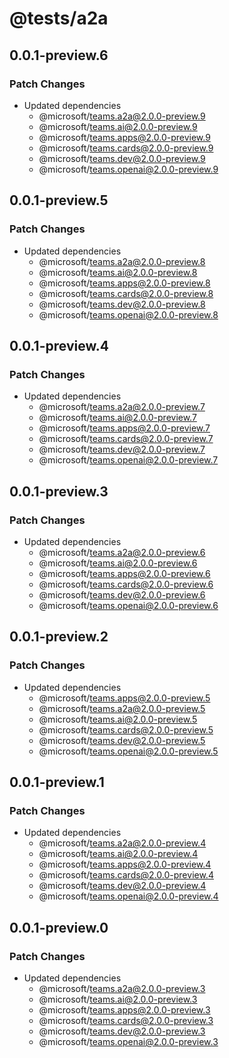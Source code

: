 # @tests/a2a

## 0.0.1-preview.6

### Patch Changes

- Updated dependencies
  - @microsoft/teams.a2a@2.0.0-preview.9
  - @microsoft/teams.ai@2.0.0-preview.9
  - @microsoft/teams.apps@2.0.0-preview.9
  - @microsoft/teams.cards@2.0.0-preview.9
  - @microsoft/teams.dev@2.0.0-preview.9
  - @microsoft/teams.openai@2.0.0-preview.9

## 0.0.1-preview.5

### Patch Changes

- Updated dependencies
  - @microsoft/teams.a2a@2.0.0-preview.8
  - @microsoft/teams.ai@2.0.0-preview.8
  - @microsoft/teams.apps@2.0.0-preview.8
  - @microsoft/teams.cards@2.0.0-preview.8
  - @microsoft/teams.dev@2.0.0-preview.8
  - @microsoft/teams.openai@2.0.0-preview.8

## 0.0.1-preview.4

### Patch Changes

- Updated dependencies
  - @microsoft/teams.a2a@2.0.0-preview.7
  - @microsoft/teams.ai@2.0.0-preview.7
  - @microsoft/teams.apps@2.0.0-preview.7
  - @microsoft/teams.cards@2.0.0-preview.7
  - @microsoft/teams.dev@2.0.0-preview.7
  - @microsoft/teams.openai@2.0.0-preview.7

## 0.0.1-preview.3

### Patch Changes

- Updated dependencies
  - @microsoft/teams.a2a@2.0.0-preview.6
  - @microsoft/teams.ai@2.0.0-preview.6
  - @microsoft/teams.apps@2.0.0-preview.6
  - @microsoft/teams.cards@2.0.0-preview.6
  - @microsoft/teams.dev@2.0.0-preview.6
  - @microsoft/teams.openai@2.0.0-preview.6

## 0.0.1-preview.2

### Patch Changes

- Updated dependencies
  - @microsoft/teams.apps@2.0.0-preview.5
  - @microsoft/teams.a2a@2.0.0-preview.5
  - @microsoft/teams.ai@2.0.0-preview.5
  - @microsoft/teams.cards@2.0.0-preview.5
  - @microsoft/teams.dev@2.0.0-preview.5
  - @microsoft/teams.openai@2.0.0-preview.5

## 0.0.1-preview.1

### Patch Changes

- Updated dependencies
  - @microsoft/teams.a2a@2.0.0-preview.4
  - @microsoft/teams.ai@2.0.0-preview.4
  - @microsoft/teams.apps@2.0.0-preview.4
  - @microsoft/teams.cards@2.0.0-preview.4
  - @microsoft/teams.dev@2.0.0-preview.4
  - @microsoft/teams.openai@2.0.0-preview.4

## 0.0.1-preview.0

### Patch Changes

- Updated dependencies
  - @microsoft/teams.a2a@2.0.0-preview.3
  - @microsoft/teams.ai@2.0.0-preview.3
  - @microsoft/teams.apps@2.0.0-preview.3
  - @microsoft/teams.cards@2.0.0-preview.3
  - @microsoft/teams.dev@2.0.0-preview.3
  - @microsoft/teams.openai@2.0.0-preview.3
